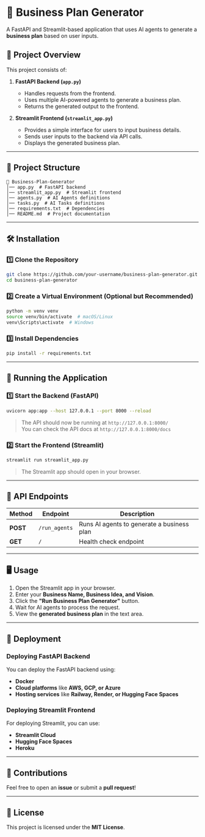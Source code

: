 # 🚀 Business Plan Generator  

A FastAPI and Streamlit-based application that uses AI agents to generate a **business plan** based on user inputs.  

## 📌 Project Overview  

This project consists of:  

1. **FastAPI Backend (`app.py`)**  
   - Handles requests from the frontend.  
   - Uses multiple AI-powered agents to generate a business plan.  
   - Returns the generated output to the frontend.  

2. **Streamlit Frontend (`streamlit_app.py`)**  
   - Provides a simple interface for users to input business details.  
   - Sends user inputs to the backend via API calls.  
   - Displays the generated business plan.  

---

## 📂 Project Structure  

```
📁 Business-Plan-Generator  
│── app.py  # FastAPI backend  
│── streamlit_app.py  # Streamlit frontend  
│── agents.py  # AI Agents definitions  
│── tasks.py  # AI Tasks definitions  
│── requirements.txt  # Dependencies  
│── README.md  # Project documentation  
```

---

## 🛠 Installation  

### 1️⃣ Clone the Repository  
```sh
git clone https://github.com/your-username/business-plan-generator.git  
cd business-plan-generator  
```

### 2️⃣ Create a Virtual Environment (Optional but Recommended)  
```sh
python -m venv venv  
source venv/bin/activate  # macOS/Linux  
venv\Scripts\activate  # Windows  
```

### 3️⃣ Install Dependencies  
```sh
pip install -r requirements.txt  
```

---

## 🚀 Running the Application  

### 1️⃣ Start the Backend (FastAPI)  
```sh
uvicorn app:app --host 127.0.0.1 --port 8000 --reload  
```

> The API should now be running at `http://127.0.0.1:8000/`  
> You can check the API docs at `http://127.0.0.1:8000/docs`

### 2️⃣ Start the Frontend (Streamlit)  
```sh
streamlit run streamlit_app.py  
```

> The Streamlit app should open in your browser.  

---

## 📡 API Endpoints  

| Method | Endpoint | Description |  
|--------|------------|-------------|  
| **POST** | `/run_agents` | Runs AI agents to generate a business plan |  
| **GET** | `/` | Health check endpoint |  

---

## 🖥 Usage  

1. Open the Streamlit app in your browser.  
2. Enter your **Business Name, Business Idea, and Vision**.  
3. Click the **"Run Business Plan Generator"** button.  
4. Wait for AI agents to process the request.  
5. View the **generated business plan** in the text area.  

---

## 🔧 Deployment  

### Deploying FastAPI Backend  

You can deploy the FastAPI backend using:  

- **Docker**  
- **Cloud platforms** like **AWS, GCP, or Azure**  
- **Hosting services** like **Railway, Render, or Hugging Face Spaces**  

### Deploying Streamlit Frontend  

For deploying Streamlit, you can use:  

- **Streamlit Cloud**  
- **Hugging Face Spaces**  
- **Heroku**  

---

## 🤝 Contributions  

Feel free to open an **issue** or submit a **pull request**!  

---

## 📜 License  

This project is licensed under the **MIT License**.  
